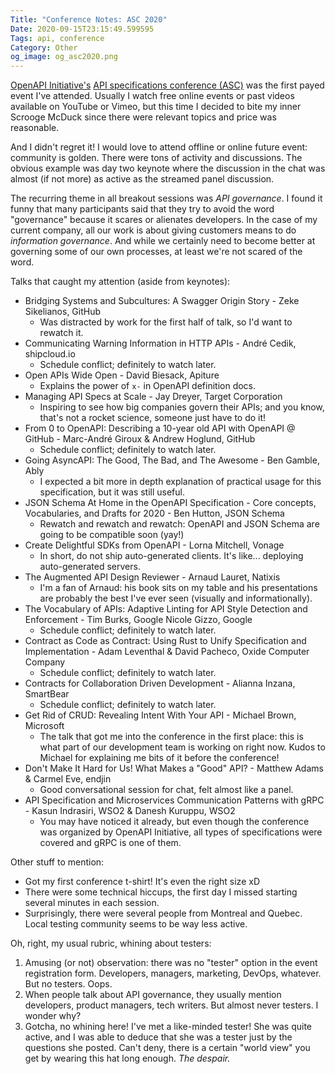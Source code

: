 ```yaml
---
Title: "Conference Notes: ASC 2020"
Date: 2020-09-15T23:15:49.599595
Tags: api, conference
Category: Other
og_image: og_asc2020.png
---
```


[OpenAPI Initiative's](https://www.openapis.org/) [API specifications conference (ASC)](https://events.linuxfoundation.org/openapi-asc/) was the first payed event I've attended. Usually I watch free online events or past videos available on YouTube or Vimeo, but this time I decided to bite my inner Scrooge McDuck since there were relevant topics and price was reasonable.

And I didn't regret it! I would love to attend offline or online future event: community is golden. There were tons of activity and discussions. The obvious example was day two keynote where the discussion in the chat was almost (if not more) as active as the streamed panel discussion.

The recurring theme in all breakout sessions was *API governance*. I found it funny that many participants said that they try to avoid the word "governance" because it scares or alienates developers. In the case of my current company, all our work is about giving customers means to do *information governance*. And while we certainly need to become better at governing some of our own processes, at least we're not scared of the word.

Talks that caught my attention (aside from keynotes):

- Bridging Systems and Subcultures: A Swagger Origin Story - Zeke Sikelianos, GitHub
    - Was distracted by work for the first half of talk, so I'd want to rewatch it.
- Communicating Warning Information in HTTP APIs - André Cedik, shipcloud.io
    - Schedule conflict; definitely to watch later.
- Open APIs Wide Open - David Biesack, Apiture
    - Explains the power of `x-` in OpenAPI definition docs.
- Managing API Specs at Scale - Jay Dreyer, Target Corporation
    - Inspiring to see how big companies govern their APIs; and you know, that's not a rocket science, someone just have to do it!
- From 0 to OpenAPI: Describing a 10-year old API with OpenAPI @ GitHub - Marc-André Giroux & Andrew Hoglund, GitHub
    - Schedule conflict; definitely to watch later.
- Going AsyncAPI: The Good, The Bad, and The Awesome - Ben Gamble, Ably
    - I expected a bit more in depth explanation of practical usage for this specification, but it was still useful.
- JSON Schema At Home in the OpenAPI Specification - Core concepts, Vocabularies, and Drafts for 2020 - Ben Hutton, JSON Schema
    - Rewatch and rewatch and rewatch: OpenAPI and JSON Schema are going to be compatible soon (yay!)
- Create Delightful SDKs from OpenAPI - Lorna Mitchell, Vonage
    - In short, do not ship auto-generated clients. It's like... deploying auto-generated servers.
- The Augmented API Design Reviewer - Arnaud Lauret, Natixis
    - I'm a fan of Arnaud: his book sits on my table and his presentations are probably the best I've ever seen (visually and informationally).
- The Vocabulary of APIs: Adaptive Linting for API Style Detection and Enforcement - Tim Burks, Google  Nicole Gizzo, Google
    - Schedule conflict; definitely to watch later.
- Contract as Code as Contract: Using Rust to Unify Specification and Implementation - Adam Leventhal & David Pacheco, Oxide Computer Company
    - Schedule conflict; definitely to watch later.
- Contracts for Collaboration Driven Development - Alianna Inzana, SmartBear
    - Schedule conflict; definitely to watch later.
- Get Rid of CRUD: Revealing Intent With Your API - Michael Brown, Microsoft
    - The talk that got me into the conference in the first place: this is what part of our development team is working on right now. Kudos to Michael for explaining me bits of it before the conference!
- Don't Make It Hard for Us! What Makes a "Good" API? - Matthew Adams & Carmel Eve, endjin
    - Good conversational session for chat, felt almost like a panel. 
- API Specification and Microservices Communication Patterns with gRPC - Kasun Indrasiri, WSO2 & Danesh Kuruppu, WSO2
    - You may have noticed it already, but even though the conference was organized by OpenAPI Initiative, all types of specifications were covered and gRPC is one of them.


Other stuff to mention:

- Got my first conference t-shirt! It's even the right size xD
- There were some technical hiccups, the first day I missed starting several minutes in each session.  
- Surprisingly, there were several people from Montreal and Quebec. Local testing community seems to be way less active.

Oh, right, my usual rubric, whining about testers:

1. Amusing (or not) observation: there was no "tester" option in the event registration form. Developers, managers, marketing, DevOps, whatever. But no testers. Oops. 
2. When people talk about API governance, they usually mention developers, product managers, tech writers. But almost never testers. I wonder why?
3. Gotcha, no whining here! I've met a like-minded tester! She was quite active, and I was able to deduce that she was a tester just by the questions she posted. Can't deny, there is a certain "world view" you get by wearing this hat long enough. *The despair.*



